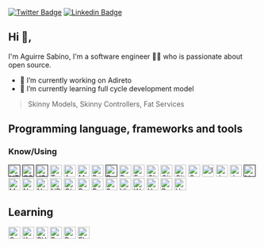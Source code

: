 [![Twitter Badge](https://img.shields.io/badge/-@aguirresabino-1ca0f1?style=flat-square&labelColor=1ca0f1&logo=twitter&logoColor=white&link=https://twitter.com/aguirresabino)](https://twitter.com/aguirresabino) [![Linkedin Badge](https://img.shields.io/badge/-aguirresabino-blue?style=flat-square&logo=Linkedin&logoColor=white&link=https://www.linkedin.com/in/aguirresabino/)](https://www.linkedin.com/in/aguirresabino/)

## Hi 👋, 
I'm Aguirre Sabino, I'm a software engineer 👨‍💻 who is passionate about open source.

- 🔭 I’m currently working on Adireto
- 🌱 I’m currently learning full cycle development model

> Skinny Models, Skinny Controllers, Fat Services

## Programming language, frameworks and tools

### Know/Using

[<img src="https://i.imgur.com/PlV6Sua.png" alt="HTML5" width="24">]()
[<img src="https://i.imgur.com/GID3ieB.png" alt="CSS" width="24">]()
[<img src="https://i.imgur.com/WNuhhQb.png" alt="JS" width="24">]()
[<img src="https://i.imgur.com/xaEzNyf.png" alt="Typescript" width="24">](https://www.typescriptlang.org/)
[<img src="https://i.imgur.com/jS1bn1e.png" alt="Angular" width="24">](https://angular.io/)
[<img src="https://i.imgur.com/40npomR.jpg" alt="Materialize CSS" width="24">](https://materializecss.com/)
[<img src="https://i.imgur.com/8e42Ugi.png" alt="Bootstrap" width="24">](https://getbootstrap.com/) 
[<img src="https://i.imgur.com/SMtbhxU.png" alt="Bash" width="24">]() 
[<img src="https://i.imgur.com/BxcFUlR.png" alt="Docker" width="24">](https://hub.docker.com/u/aguirresabino) 
[<img src="https://i.imgur.com/0IFYzrq.png" alt="Express" width="24">](https://expressjs.com/) 
[<img src="https://i.imgur.com/J6yfdyQ.png" alt="Git" width="24">](https://git-scm.com/)
[<img src="https://i.imgur.com/2GzTX7r.png" alt="GitHub" width="24">](https://github.com/aguirresabino)
[<img src="https://i.imgur.com/9gMn8DY.png" alt="GitLab" width="24">](https://gitlab.com/aguirresabino)
[<img src="https://i.imgur.com/FZdzXca.png" alt="GraphQL" width="24">](https://graphql.org/)
[<img src="https://i.imgur.com/ivdERuh.png" alt="Intellij IDEA" width="24">](https://www.jetbrains.com/idea/)
[<img src="https://i.imgur.com/7kdJBwP.png" alt="Java" width="24">](https://www.java.com/)
[<img src="https://i.imgur.com/TdyXb4e.png" alt="Jest" width="24">](https://jestjs.io/)
[<img src="https://i.imgur.com/H1ULAiZ.png" alt="Linux" width="24">]()
[<img src="https://i.imgur.com/JsppkaK.png" alt="MongoDB" width="24">](https://www.mongodb.com/)
[<img src="https://i.imgur.com/jSXcDVP.png" alt="NestJS" width="24">](https://nestjs.com/)
[<img src="https://i.imgur.com/g2gamql.png" alt="NodeJS" width="24">](https://nodejs.org/)
[<img src="https://i.imgur.com/5BjiB59.png" alt="NPM" width="24">](https://www.npmjs.com/~aguirresabino)
[<img src="https://i.imgur.com/a0Ui05W.png" alt="Oh My Zsh" width="24">](https://ohmyz.sh/)
[<img src="https://i.imgur.com/lDTyjLG.png" alt="PostgresSQL" width="24">](https://www.postgresql.org/)
[<img src="https://i.imgur.com/K6RsiKi.png" alt="Redis" width="24">](https://redis.io/)
[<img src="https://i.imgur.com/crF7nXv.png" alt="Spring" width="24">](https://spring.io/)
[<img src="https://i.imgur.com/3Q43tkP.png" alt="Visual Studio Code" width="24">](https://code.visualstudio.com/)
[<img src="https://i.imgur.com/Msn69QK.png" alt="Webstorm" width="24">](https://www.jetbrains.com/webstorm/)
[<img src="https://i.imgur.com/dQOij9i.png" alt="Yarn" width="24">](https://yarnpkg.com/)
[<img src="https://i.imgur.com/YCj9DaZ.png" alt="RabbitMQ" width="24">](https://www.rabbitmq.com/)
[<img src="https://i.imgur.com/QzjZWpd.png" alt="Heroku" width="24">](https://www.heroku.com/)

## Learning

[<img src="https://i.imgur.com/pFVIuQ9.png" alt="Go" width="24">](https://golang.org/)
[<img src="https://i.imgur.com/9Ft20Mq.png" alt="Kubernets" width="24">](https://kubernetes.io/)
[<img src="https://i.imgur.com/FHSYgif.png" alt="PHP" width="24">](https://www.php.net/)
[<img src="https://i.imgur.com/RpOq7fq.png" alt="ReactJS" width="24">](https://reactjs.org/)
[<img src="https://i.imgur.com/O6yeX8t.png" alt="Prometheus" width="24">](https://prometheus.io/)
[<img src="https://i.imgur.com/IWouopb.png" alt="Elastic Stack" width="24">](https://www.elastic.co/elastic-stack)

